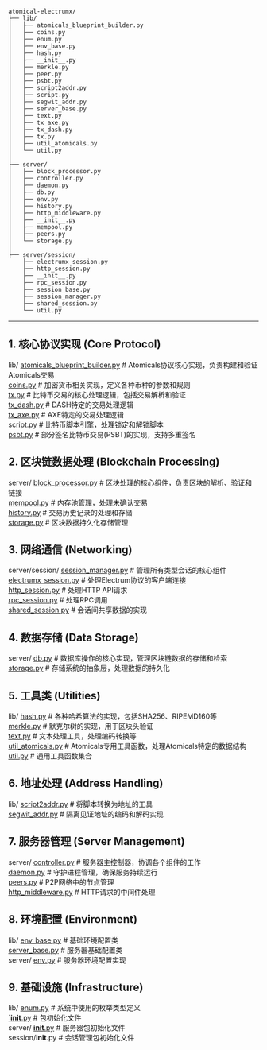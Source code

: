 ```
atomical-electrumx/
├── lib/
│   ├── atomicals_blueprint_builder.py  
│   ├── coins.py                        
│   ├── enum.py                         
│   ├── env_base.py                     
│   ├── hash.py                         
│   ├── __init__.py                     
│   ├── merkle.py                       
│   ├── peer.py                        
│   ├── psbt.py                         
│   ├── script2addr.py                  
│   ├── script.py                      
│   ├── segwit_addr.py                 
│   ├── server_base.py                 
│   ├── text.py                         
│   ├── tx_axe.py                       
│   ├── tx_dash.py                      
│   ├── tx.py                           
│   ├── util_atomicals.py              
│   └── util.py                         
│
├── server/
│   ├── block_processor.py              
│   ├── controller.py                   
│   ├── daemon.py                       
│   ├── db.py                           
│   ├── env.py                          
│   ├── history.py                      
│   ├── http_middleware.py              
│   ├── __init__.py                     
│   ├── mempool.py                      
│   ├── peers.py                        
│   └── storage.py                      
│
├── server/session/
    ├── electrumx_session.py            
    ├── http_session.py                 
    ├── __init__.py                     
    ├── rpc_session.py                  
    ├── session_base.py                
    ├── session_manager.py              
    ├── shared_session.py               
    └── util.py                        

```
--- 

## 1. 核心协议实现 (Core Protocol)

lib/
 [atomicals_blueprint_builder.py](./CoreProtocol/atomicals_blueprint_builder.md)  # Atomicals协议核心实现，负责构建和验证Atomicals交易<br>
 [coins.py](./CoreProtocol/coins.md)                        # 加密货币相关实现，定义各种币种的参数和规则<br>
 [tx.py](./CoreProtocol/tx.md)                          # 比特币交易的核心处理逻辑，包括交易解析和验证<br>
 [tx_dash.py](./CoreProtocol/tx_dash.md)                     # DASH特定的交易处理逻辑<br>
 [tx_axe.py](./CoreProtocol/tx_axe.md)                      # AXE特定的交易处理逻辑<br>
 [script.py](./CoreProtocol/script.md)                      # 比特币脚本引擎，处理锁定和解锁脚本<br>
 [psbt.py](./CoreProtocol/psbt.md)                        # 部分签名比特币交易(PSBT)的实现，支持多重签名<br>

## 2. 区块链数据处理 (Blockchain Processing)
server/
 [block_processor.py](./BlockchainProcessing/block_processor.md)             # 区块处理的核心组件，负责区块的解析、验证和链接<br>
 [mempool.py](./BlockchainProcessing/mempool.md)                     # 内存池管理，处理未确认交易<br>
 [history.py](./BlockchainProcessing/history.md)                     # 交易历史记录的处理和存储<br>
 [storage.py](./BlockchainProcessing/storage.md)                     # 区块数据持久化存储管理<br>

## 3. 网络通信 (Networking)
server/session/
 [session_manager.py](./Networking/session_manager.md)             # 管理所有类型会话的核心组件<br>
 [electrumx_session.py](./Networking/electrumx_session.md)           # 处理Electrum协议的客户端连接<br>
 [http_session.py](./Networking/http_session.md)                # 处理HTTP API请求<br>
 [rpc_session.py](./Networking/rpc_session.md)                 # 处理RPC调用<br>
 [shared_session.py](./Networking/shared_session.md)              # 会话间共享数据的实现<br>

## 4. 数据存储 (Data Storage)
server/
 [db.py](./DataStorage/db.md)                          # 数据库操作的核心实现，管理区块链数据的存储和检索<br>
 [storage.py](./DataStorage/storage.md)                     # 存储系统的抽象层，处理数据的持久化<br>

## 5. 工具类 (Utilities)
lib/
 [hash.py](./Utilities/hash.md)                        # 各种哈希算法的实现，包括SHA256、RIPEMD160等<br>
 [merkle.py](./Utilities/merkle.md)                      # 默克尔树的实现，用于区块头验证<br>
 [text.py](./Utilities/text.md)                        # 文本处理工具，处理编码转换等<br>
 [util_atomicals.py](./Utilities/util_atomicals.md)              # Atomicals专用工具函数，处理Atomicals特定的数据结构<br>
 [util.py](./Utilities/util.md)                        # 通用工具函数集合<br>

## 6. 地址处理 (Address Handling)
lib/
 [script2addr.py](./AddressHandling/script2addr.md)                 # 将脚本转换为地址的工具<br>
 [segwit_addr.py](./AddressHandling/segwit_addr.md)                 # 隔离见证地址的编码和解码实现<br>

## 7. 服务器管理 (Server Management)
server/
 [controller.py](./ServerManagement/controller.md)                  # 服务器主控制器，协调各个组件的工作<br>
 [daemon.py](./ServerManagement/daemon.md)                      # 守护进程管理，确保服务持续运行<br>
 [peers.py](./ServerManagement/peers.md)                       # P2P网络中的节点管理<br>
 [http_middleware.py](./ServerManagement/http_middleware.md)             # HTTP请求的中间件处理<br>
## 8. 环境配置 (Environment)
lib/
 [env_base.py](./Environment/env_base.md)                    # 基础环境配置类<br>
 [server_base.py](./Environment/server_base.md)                 # 服务器基础配置类<br>
server/
 [env.py](./Environment/env.md)                         # 服务器环境配置实现<br>
## 9. 基础设施 (Infrastructure)
lib/
 [enum.py](./Infrastructure/enum.md)                        # 系统中使用的枚举类型定义<br>
 [`__init__.py](./Infrastructure/__init__.md)                    # 包初始化文件<br>
server/
 [__init__.py](./Infrastructure/server/__init__.md)                    # 服务器包初始化文件<br>
 session/__init__.py            # 会话管理包初始化文件<br>
